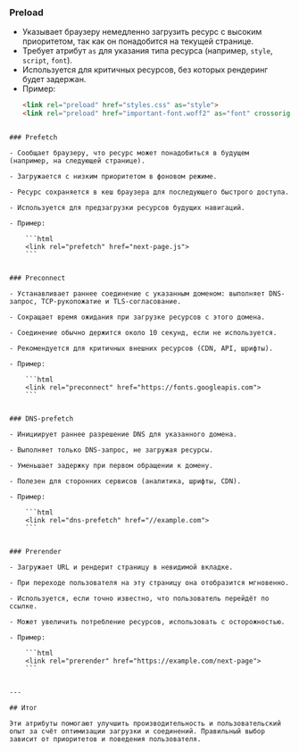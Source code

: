 
### Preload  
- Указывает браузеру немедленно загрузить ресурс с высоким приоритетом, так как он понадобится на текущей странице.  
- Требует атрибут `as` для указания типа ресурса (например, `style`, `script`, `font`).  
- Используется для критичных ресурсов, без которых рендеринг будет задержан.  
- Пример:  
  ```html
  <link rel="preload" href="styles.css" as="style">
  <link rel="preload" href="important-font.woff2" as="font" crossorigin>
```

### Prefetch

- Сообщает браузеру, что ресурс может понадобиться в будущем (например, на следующей странице).
    
- Загружается с низким приоритетом в фоновом режиме.
    
- Ресурс сохраняется в кеш браузера для последующего быстрого доступа.
    
- Используется для предзагрузки ресурсов будущих навигаций.
    
- Пример:
    
    ```html
    <link rel="prefetch" href="next-page.js">
    ```
    

### Preconnect

- Устанавливает раннее соединение с указанным доменом: выполняет DNS-запрос, TCP-рукопожатие и TLS-согласование.
    
- Сокращает время ожидания при загрузке ресурсов с этого домена.
    
- Соединение обычно держится около 10 секунд, если не используется.
    
- Рекомендуется для критичных внешних ресурсов (CDN, API, шрифты).
    
- Пример:
    
    ```html
    <link rel="preconnect" href="https://fonts.googleapis.com">
    ```
    

### DNS-prefetch

- Инициирует раннее разрешение DNS для указанного домена.
    
- Выполняет только DNS-запрос, не загружая ресурсы.
    
- Уменьшает задержку при первом обращении к домену.
    
- Полезен для сторонних сервисов (аналитика, шрифты, CDN).
    
- Пример:
    
    ```html
    <link rel="dns-prefetch" href="//example.com">
    ```
    

### Prerender

- Загружает URL и рендерит страницу в невидимой вкладке.
    
- При переходе пользователя на эту страницу она отобразится мгновенно.
    
- Используется, если точно известно, что пользователь перейдёт по ссылке.
    
- Может увеличить потребление ресурсов, использовать с осторожностью.
    
- Пример:
    
    ```html
    <link rel="prerender" href="https://example.com/next-page">
    ```
    

---

## Итог

Эти атрибуты помогают улучшить производительность и пользовательский опыт за счёт оптимизации загрузки и соединений. Правильный выбор зависит от приоритетов и поведения пользователя.